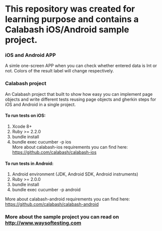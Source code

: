 # This repository was created for learning purpose and contains a Calabash iOS/Android sample project. 

### iOS and Android APP
A simle one-screen APP when you can check whether entered data is Int or not. Colors of the result label will change respectively. 

### Calabash project
An Calabash project that built to show how easy you can implement page objects and write different tests reusing page objects and gherkin steps for iOS and Android in a single project.

#### To run tests on iOS:
1) Xcode 8+  
2) Ruby >= 2.2.0  
3) bundle install  
4) bundle exec cucumber -p ios    
More about calabash-ios requirements you can find here: https://github.com/calabash/calabash-ios  

#### To run tests in Android:
1) Android environment (JDK, Android SDK, Android instruments)
2) Ruby >= 2.0.0
3) bundle install
4) bundle exec cucumber -p android

More about calabash-android requirements you can find here: https://github.com/calabash/calabash-android

  
### More about the sample project you can read on http://www.waysoftesting.com
